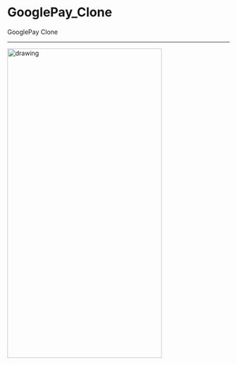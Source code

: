 # GooglePay_Clone
GooglePay Clone
***

<img src="https://firebasestorage.googleapis.com/v0/b/samtech-46bb9.appspot.com/o/ezgif.com-gif-maker%20(1).gif?alt=media&token=50b9c572-8451-41f2-a20e-e098475f19a8" alt="drawing" width="350" height="700"/>
